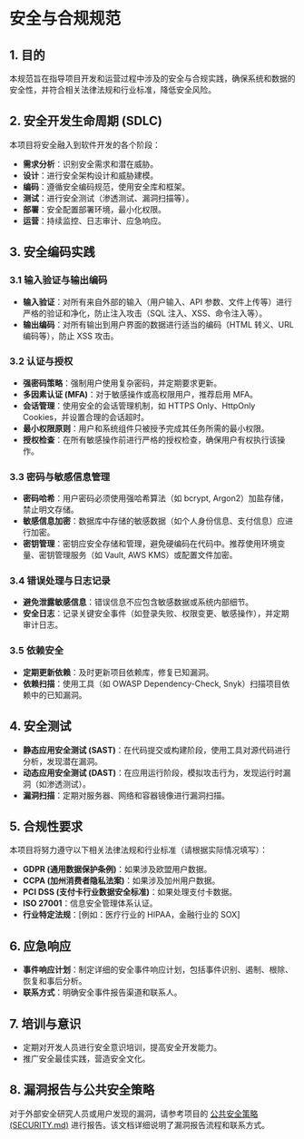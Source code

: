# 安全与合规规范

## 1. 目的

本规范旨在指导项目开发和运营过程中涉及的安全与合规实践，确保系统和数据的安全性，并符合相关法律法规和行业标准，降低安全风险。

## 2. 安全开发生命周期 (SDLC)

本项目将安全融入到软件开发的各个阶段：

*   **需求分析**：识别安全需求和潜在威胁。
*   **设计**：进行安全架构设计和威胁建模。
*   **编码**：遵循安全编码规范，使用安全库和框架。
*   **测试**：进行安全测试（渗透测试、漏洞扫描等）。
*   **部署**：安全配置部署环境，最小化权限。
*   **运营**：持续监控、日志审计、应急响应。

## 3. 安全编码实践

### 3.1 输入验证与输出编码

*   **输入验证**：对所有来自外部的输入（用户输入、API 参数、文件上传等）进行严格的验证和净化，防止注入攻击（SQL 注入、XSS、命令注入等）。
*   **输出编码**：对所有输出到用户界面的数据进行适当的编码（HTML 转义、URL 编码等），防止 XSS 攻击。

### 3.2 认证与授权

*   **强密码策略**：强制用户使用复杂密码，并定期要求更新。
*   **多因素认证 (MFA)**：对于敏感操作或高权限用户，推荐启用 MFA。
*   **会话管理**：使用安全的会话管理机制，如 HTTPS Only、HttpOnly Cookies，并设置合理的会话超时。
*   **最小权限原则**：用户和系统组件只被授予完成其任务所需的最小权限。
*   **授权检查**：在所有敏感操作前进行严格的授权检查，确保用户有权执行该操作。

### 3.3 密码与敏感信息管理

*   **密码哈希**：用户密码必须使用强哈希算法（如 bcrypt, Argon2）加盐存储，禁止明文存储。
*   **敏感信息加密**：数据库中存储的敏感数据（如个人身份信息、支付信息）应进行加密。
*   **密钥管理**：密钥应安全存储和管理，避免硬编码在代码中。推荐使用环境变量、密钥管理服务（如 Vault, AWS KMS）或配置文件加密。

### 3.4 错误处理与日志记录

*   **避免泄露敏感信息**：错误信息不应包含敏感数据或系统内部细节。
*   **安全日志**：记录关键安全事件（如登录失败、权限变更、敏感操作），并定期审计日志。

### 3.5 依赖安全

*   **定期更新依赖**：及时更新项目依赖库，修复已知漏洞。
*   **依赖扫描**：使用工具（如 OWASP Dependency-Check, Snyk）扫描项目依赖中的已知漏洞。

## 4. 安全测试

*   **静态应用安全测试 (SAST)**：在代码提交或构建阶段，使用工具对源代码进行分析，发现潜在漏洞。
*   **动态应用安全测试 (DAST)**：在应用运行阶段，模拟攻击行为，发现运行时漏洞（如渗透测试）。
*   **漏洞扫描**：定期对服务器、网络和容器镜像进行漏洞扫描。

## 5. 合规性要求

本项目将努力遵守以下相关法律法规和行业标准（请根据实际情况填写）：

*   **GDPR (通用数据保护条例)**：如果涉及欧盟用户数据。
*   **CCPA (加州消费者隐私法案)**：如果涉及加州用户数据。
*   **PCI DSS (支付卡行业数据安全标准)**：如果处理支付卡数据。
*   **ISO 27001**：信息安全管理体系认证。
*   **行业特定法规**：[例如：医疗行业的 HIPAA，金融行业的 SOX]

## 6. 应急响应

*   **事件响应计划**：制定详细的安全事件响应计划，包括事件识别、遏制、根除、恢复和事后分析。
*   **联系方式**：明确安全事件报告渠道和联系人。

## 7. 培训与意识

*   定期对开发人员进行安全意识培训，提高安全开发能力。
*   推广安全最佳实践，营造安全文化。

## 8. 漏洞报告与公共安全策略

对于外部安全研究人员或用户发现的漏洞，请参考项目的 [公共安全策略 (SECURITY.md)](https://github.com/origadmin/.github/blob/main/SECURITY.md) 进行报告。该文档详细说明了漏洞报告流程和联系方式。
